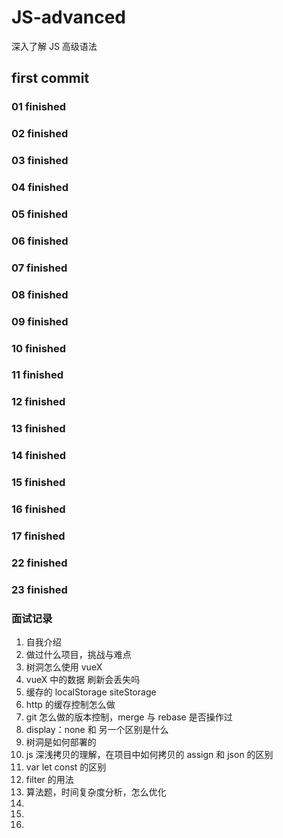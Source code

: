 # JS-advanced

深入了解 JS 高级语法

## first commit

### 01 finished

### 02 finished

### 03 finished

### 04 finished

### 05 finished

### 06 finished

### 07 finished

### 08 finished

### 09 finished

### 10 finished

### 11 finished

### 12 finished

### 13 finished

### 14 finished

### 15 finished

### 16 finished

### 17 finished










### 22 finished
### 23 finished


### 面试记录

1. 自我介绍
2. 做过什么项目，挑战与难点
3. 树洞怎么使用 vueX
4. vueX 中的数据 刷新会丢失吗
5. 缓存的 localStorage siteStorage
6. http 的缓存控制怎么做
7. git 怎么做的版本控制，merge 与 rebase 是否操作过
8. display：none 和 另一个区别是什么
9. 树洞是如何部署的
10. js 深浅拷贝的理解，在项目中如何拷贝的 assign 和 json 的区别
11. var let const 的区别
12. filter 的用法
13. 算法题，时间复杂度分析，怎么优化
14.
15.
16.
